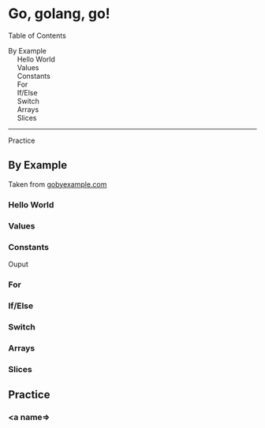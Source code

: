 # Go, golang, go!

<div id=toc>
Table of Contents

- [By Example](#by-example)
	- [Hello World](#hello-world)
	- [Values](#values)
	- [Constants](#constants)
	- [For](#for)
	- [If/Else](#if-else)
	- [Switch](#switch)
	- [Arrays](#arrays)
	- [Slices](#slices)

<hr>

- [Practice](#practice)

</div>

## <a name=by-example>By Example</a>

Taken from [gobyexample.com](//gobyexample.com/)

### <a name=hello-world>Hello World</a>

<object data=/src/go/hello-world.txt></object>

### <a name=values>Values</a>

<object data=/src/go/values.txt></object>

### <a name=constants>Constants</a>

<object data=/src/go/constants.txt></object>

Ouput

<object data=/src/go/constants-output.txt width=210 height=110></object>

### <a name=for>For</a>

<object data=/src/go/for.txt></object>

<object data=/src/go/for-output.txt></object>

### <a name=if-else>If/Else</a>

<object data=/src/go/if-else.txt></object>

### <a name=switch>Switch</a>

<object data=/src/go/switch.txt></object>

<object data=/src/go/switch-output.txt></object>

### <a name=arrays>Arrays</a>

<object data=/src/go/arrays.txt></object>

<object data=/src/go/arrays-output.txt></object>

### <a name=slices>Slices</a>

<object data=/src/go/slices.txt></object>

<object data=/src/go/slices-output.txt></object>

## <a name=practice>Practice</a>

<object data=/src/go/keyboard-input.txt></object>

### <a name=></a>
